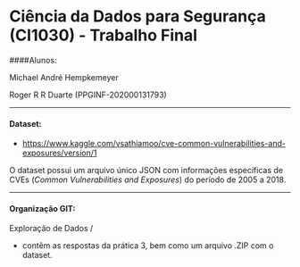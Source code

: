 Ciência da Dados para Segurança (CI1030) - Trabalho Final
=================
####Alunos:

Michael André Hempkemeyer 

Roger R R Duarte (PPGINF-202000131793)

<hr >

#### Dataset: 
- https://www.kaggle.com/vsathiamoo/cve-common-vulnerabilities-and-exposures/version/1

O dataset possui um arquivo único JSON com informações específicas de CVEs (_Common Vulnerabilities and Exposures_) do período de 2005 a 2018.

<hr >

#### Organização GIT:

Exploração de Dados / 
 
 - contêm as respostas da prática 3, bem como um arquivo .ZIP com o dataset.



    

